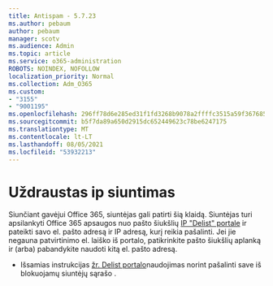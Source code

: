 ```yaml
---
title: Antispam - 5.7.23
ms.author: pebaum
author: pebaum
manager: scotv
ms.audience: Admin
ms.topic: article
ms.service: o365-administration
ROBOTS: NOINDEX, NOFOLLOW
localization_priority: Normal
ms.collection: Adm_O365
ms.custom:
- "3155"
- "9001195"
ms.openlocfilehash: 296ff78d6e285ed31f1fd3268b9078a2ffffc3515a59f367685d054fc76bcc4c
ms.sourcegitcommit: b5f7da89a650d2915dc652449623c78be6247175
ms.translationtype: MT
ms.contentlocale: lt-LT
ms.lasthandoff: 08/05/2021
ms.locfileid: "53932213"
---
```

# <a name="banned-sending-ip"></a>Uždraustas ip siuntimas

Siunčiant gavėjui Office 365, siuntėjas gali patirti šią klaidą. Siuntėjas turi apsilankyti Office 365 apsaugos nuo pašto šiukšlių [IP "Delist" portale](https://sender.office.com/) ir pateikti savo el. pašto adresą ir IP adresą, kurį reikia pašalinti. Jei jie negauna patvirtinimo el. laiško iš portalo, patikrinkite pašto šiukšlių aplanką ir (arba) pabandykite naudoti kitą el. pašto adresą. 

- Išsamias instrukcijas [žr. Delist portalo](https://docs.microsoft.com/microsoft-365/security/office-365-security/use-the-delist-portal-to-remove-yourself-from-the-office-365-blocked-senders-lis?view=o365-worldwide)naudojimas norint pašalinti save iš blokuojamų siuntėjų sąrašo .
